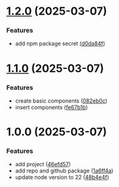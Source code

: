 # [1.2.0](https://github.com/Micael-Macedo/VersionamentoAutomatico/compare/v1.1.0...v1.2.0) (2025-03-07)


### Features

* add npm package secret ([d0da84f](https://github.com/Micael-Macedo/VersionamentoAutomatico/commit/d0da84f744fce04a25f8353189af8c6112642202))

# [1.1.0](https://github.com/Micael-Macedo/VersionamentoAutomatico/compare/v1.0.0...v1.1.0) (2025-03-07)


### Features

* create basic components ([082eb0c](https://github.com/Micael-Macedo/VersionamentoAutomatico/commit/082eb0cc3efa0a96fddf2d025ed4f0bae3a8214a))
* insert components ([fe67b1b](https://github.com/Micael-Macedo/VersionamentoAutomatico/commit/fe67b1b63a68fced91314ee332d1339fecf01361))

# 1.0.0 (2025-03-07)


### Features

* add project ([46efd57](https://github.com/Micael-Macedo/VersionamentoAutomatico/commit/46efd57c819029b20008b8fe9963da1cbc426315))
* add repo and github package ([1a6ff4a](https://github.com/Micael-Macedo/VersionamentoAutomatico/commit/1a6ff4ab2710fa73f420601d418faf791d326c76))
* update node version to 22 ([48b4e4f](https://github.com/Micael-Macedo/VersionamentoAutomatico/commit/48b4e4fe960606187d14e6bdf77e292d9225ab8e))
